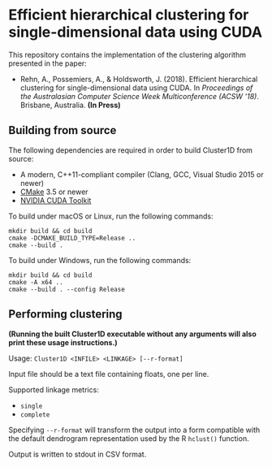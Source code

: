 Efficient hierarchical clustering for single-dimensional data using CUDA
========================================================================

This repository contains the implementation of the clustering algorithm presented in the paper:

- Rehn, A., Possemiers, A., & Holdsworth, J. (2018). Efficient hierarchical clustering for single-dimensional data using CUDA. In *Proceedings of the Australasian Computer Science Week Multiconference (ACSW '18)*. Brisbane, Australia. **(In Press)**


Building from source
--------------------

The following dependencies are required in order to build Cluster1D from source:

- A modern, C++11-compliant compiler (Clang, GCC, Visual Studio 2015 or newer)
- [CMake](https://cmake.org/) 3.5 or newer
- [NVIDIA CUDA Toolkit](https://developer.nvidia.com/cuda-toolkit)

To build under macOS or Linux, run the following commands:

```
mkdir build && cd build
cmake -DCMAKE_BUILD_TYPE=Release ..
cmake --build .
```

To build under Windows, run the following commands:

```
mkdir build && cd build
cmake -A x64 ..
cmake --build . --config Release
```


Performing clustering
---------------------

**(Running the built Cluster1D executable without any arguments will also print these usage instructions.)**

Usage: `Cluster1D <INFILE> <LINKAGE> [--r-format]`

Input file should be a text file containing floats, one per line.

Supported linkage metrics:
- `single`
- `complete`

Specifying `--r-format` will transform the output into a form compatible
with the default dendrogram representation used by the R `hclust()` function.

Output is written to stdout in CSV format.
